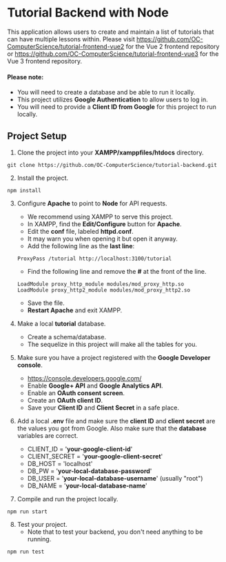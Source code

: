 # Tutorial Backend with Node

This application allows users to create and maintain a list of tutorials that can have multiple lessons within. Please visit https://github.com/OC-ComputerScience/tutorial-frontend-vue2 for the Vue 2 frontend repository or https://github.com/OC-ComputerScience/tutorial-frontend-vue3 for the Vue 3 frontend repository.
 
#### Please note:
- You will need to create a database and be able to run it locally.
- This project utilizes **Google Authentication** to allow users to log in.
- You will need to provide a **Client ID from Google** for this project to run locally.

## Project Setup
1. Clone the project into your **XAMPP/xamppfiles/htdocs** directory.
```
git clone https://github.com/OC-ComputerScience/tutorial-backend.git
```

2. Install the project.
```
npm install
```

3. Configure **Apache** to point to **Node** for API requests.
    - We recommend using XAMPP to serve this project.
    - In XAMPP, find the **Edit/Configure** button for **Apache**.
    - Edit the **conf** file, labeled **httpd.conf**. 
    - It may warn you when opening it but open it anyway.
    - Add the following line as the **last line**:
    
    ```
    ProxyPass /tutorial http://localhost:3100/tutorial 
    ```

    - Find the following line and remove the **#** at the front of the line.
    
    ```
    LoadModule proxy_http_module modules/mod_proxy_http.so
    LoadModule proxy_http2_module modules/mod_proxy_http2.so
    ```
    
    - Save the file.
    - **Restart Apache** and exit XAMPP.

4. Make a local **tutorial** database.
    - Create a schema/database.
    - The sequelize in this project will make all the tables for you.

5. Make sure you have a project registered with the **Google Developer console**.
    - https://console.developers.google.com/
    - Enable **Google+ API** and **Google Analytics API**.
    - Enable an **OAuth consent screen**.
    - Create an **OAuth client ID**.
    - Save your **Client ID** and **Client Secret** in a safe place.

6. Add a local **.env** file and make sure the **client ID** and **client secret** are the values you got from Google. Also make sure that the **database** variables are correct.
    - CLIENT_ID = '**your-google-client-id**'
    - CLIENT_SECRET = '**your-google-client-secret**'
    - DB_HOST = 'localhost'
    - DB_PW = '**your-local-database-password**'
    - DB_USER = '**your-local-database-username**' (usually "root")
    - DB_NAME = '**your-local-database-name**'

7. Compile and run the project locally.
```
npm run start
```

8. Test your project.
    - Note that to test your backend, you don't need anything to be running.
```
npm run test
```
